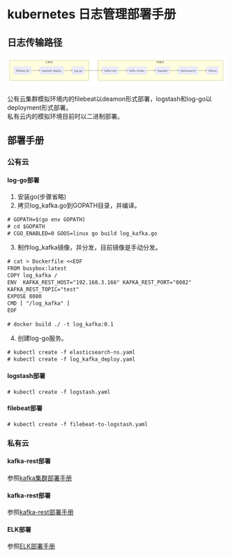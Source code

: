 # kubernetes 日志管理部署手册 ###


## 日志传输路径

![image](./img/arch.jpg)

<p>公有云集群模拟环境内的filebeat以deamon形式部署，logstash和log-go以deployment形式部署。
<br>私有云内的模拟环境目前时以二进制部署。
</p>


## 部署手册


### 公有云

#### log-go部署
1. 安装go(步骤省略)
2. 拷贝log_kafka.go到GOPATH目录，并编译。
```
# GOPATH=$(go env GOPATH)
# cd $GOPATH
# CGO_ENABLED=0 GOOS=linux go build log_kafka.go

```
3. 制作log_kafka镜像，并分发，目前镜像是手动分发。

```
# cat > Dockerfile <<EOF
FROM busybox:latest 
COPY log_kafka /
ENV  KAFKA_REST_HOST="192.168.3.166" KAFKA_REST_PORT="8082" KAFKA_REST_TOPIC="test"
EXPOSE 8080
CMD [ "/log_kafka" ]
EOF

# docker build ./ -t log_kafka:0.1

```
4. 创建log-go服务。
```
# kubectl create -f elasticsearch-ns.yaml
# kubectl create -f log_kafka_deploy.yaml
```

#### logstash部署
```
# kubectl create -f logstash.yaml
```

#### filebeat部署
```
# kubectl create -f filebeat-to-logstash.yaml
```

### 私有云

#### kafka-rest部署
参照[kafka集群部署手册](./kafka集群部署.md)

#### kafka-rest部署
参照[kafka-rest部署手册](./kafka-rest部署.md)

#### ELK部署
参照[ELK部署手册](./ELK部署.md)

